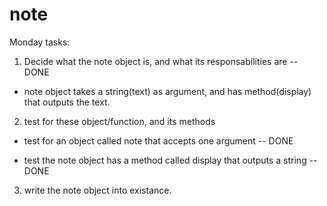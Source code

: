 # note

Monday tasks:

1. Decide what the note object is, and what its responsabilities are -- DONE 
* note object takes a string(text) as argument, and has  method(display) that outputs the text.

2. test for these object/function, and its methods 

* test for an object called note that accepts one argument -- DONE

* test the note object has a method called display that outputs a string -- DONE

3. write the note object into existance.
